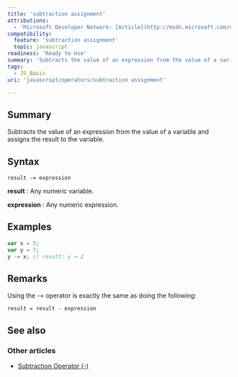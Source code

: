 ```yaml
---
title: 'subtraction assignment'
attributions:
  - 'Microsoft Developer Network: [Article](http://msdn.microsoft.com/en-us/library/ie/dtx39exz(v=vs.94).aspx)'
compatibility:
  feature: 'subtraction assignment'
  topic: javascript
readiness: 'Ready to Use'
summary: 'Subtracts the value of an expression from the value of a variable and assigns the result to the variable.'
tags:
  - JS_Basic
uri: 'javascript/operators/subtraction assignment'

---
```

## Summary

Subtracts the value of an expression from the value of a variable and assigns the result to the variable.

## Syntax

    result -= expression

**result**
:   Any numeric variable.

**expression**
:   Any numeric expression.

## Examples

``` js
var x = 5;
var y = 7;
y -= x; // result: y = 2
```

## Remarks

Using the -= operator is exactly the same as doing the following:

    result = result - expression

## See also

### Other articles

-   [Subtraction Operator (-)](/javascript/operators/subtraction)

